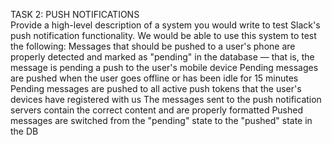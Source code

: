 TASK 2: PUSH NOTIFICATIONS  
Provide a high-level description of a system you would write to test Slack's push notification functionality. We would be able to use this system to test the following:
Messages that should be pushed to a user's phone are properly detected and marked as "pending" in the database — that is, the message is pending a push to the user's mobile device
Pending messages are pushed when the user goes offline or has been idle for 15 minutes
Pending messages are pushed to all active push tokens that the user's devices have registered with us
The messages sent to the push notification servers contain the correct content and are properly formatted
Pushed messages are switched from the "pending" state to the "pushed" state in the DB